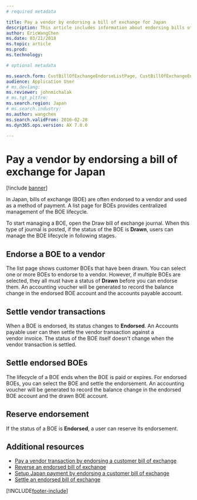 ```yaml
---
# required metadata

title: Pay a vendor by endorsing a bill of exchange for Japan
description: This article includes information about endorsing bills of exchange (BOE) to pay a vendor in Japan.
author: EricWangChen
ms.date: 03/21/2018
ms.topic: article
ms.prod: 
ms.technology: 

# optional metadata

ms.search.form: CustBillOfExchangeEndorseListPage, CustBillOfExchangeEndorseToVendor
audience: Application User
# ms.devlang: 
ms.reviewer: johnmichalak
# ms.tgt_pltfrm: 
ms.search.region: Japan
# ms.search.industry: 
ms.author: wangchen
ms.search.validFrom: 2016-02-28
ms.dyn365.ops.version: AX 7.0.0

---
```


# Pay a vendor by endorsing a bill of exchange for Japan

[!include [banner](../../includes/banner.md)]

In Japan, bills of exchange (BOE) are often endorsed to a vendor and used as a method of payment. A list page for BOEs provides centralized management of the BOE lifecycle.

To start managing a BOE, open the Draw bill of exchange journal. When this type of journal is posted, if the status of the BOE is **Drawn**, users can manage the BOE lifecycle in following stages.

## Endorse a BOE to a vendor
The list page shows customer BOEs that have been drawn. You can select one or more BOEs to endorse to a vendor. However, if multiple BOEs are selected, they all must have a status of **Drawn** before you can endorse them. An accounting voucher will be generated to record the balance change in the endorsed BOE account and the accounts payable account.

## Settle vendor transactions
When a BOE is endorsed, its status changes to **Endorsed**. An Accounts payable user can then settle the vendor transaction against a vendor invoice. The status of the BOE itself doesn't change when the vendor transaction is settled.

## Settle endorsed BOEs
The lifecycle of a BOE ends when the BOE is paid or expires. For endorsed BOEs, you can select the BOE and settle the endorsement. An accounting voucher will be generated to record the balance change in the endorsed BOE account and the drawn BOE account.

## Reserve endorsement
If the status of a BOE is **Endorsed**, a user can reserve its endorsement.

## Additional resources
- [Pay a vendor transaction by endorsing a customer bill of exchange](pay-vendor-transaction.md)
- [Reverse an endorsed bill of exchange](reverse-endorsed-bill-exchange.md)
- [Setup Japan payment by endorsing a customer bill of exchange](setup-japan-payment-endorsing-customer-bill-exchange.md)
- [Settle an endorsed bill of exchange](settle-endorsed-bill-exchange.md)



[!INCLUDE[footer-include](../../../includes/footer-banner.md)]

